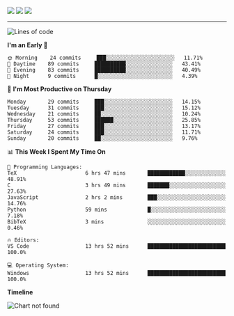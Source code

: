 <!--![trophy](https://github-profile-trophy.vercel.app/?username=soft-bear&theme=darkhub)
![github stats](https://github-readme-stats.vercel.app/api?username=soft-bear&show_icons=true&theme=bear&count_private=true)-->
![](https://raw.githubusercontent.com/soft-bear/soft-bear/master/profile-summary-card-output/dracula/0-profile-details.svg)
![](https://raw.githubusercontent.com/soft-bear/soft-bear/master/profile-summary-card-output/dracula/2-most-commit-language.svg)
![](https://raw.githubusercontent.com/soft-bear/soft-bear/master/profile-summary-card-output/dracula/1-repos-per-language.svg)

---

<!--START_SECTION:waka-->
![Lines of code](https://img.shields.io/badge/From%20Hello%20World%20I%27ve%20Written-317878%20lines%20of%20code-blue)

**I'm an Early 🐤** 

```text
🌞 Morning    24 commits     ███░░░░░░░░░░░░░░░░░░░░░░   11.71% 
🌆 Daytime    89 commits     ██████████░░░░░░░░░░░░░░░   43.41% 
🌃 Evening    83 commits     ██████████░░░░░░░░░░░░░░░   40.49% 
🌙 Night      9 commits      █░░░░░░░░░░░░░░░░░░░░░░░░   4.39%

```
📅 **I'm Most Productive on Thursday** 

```text
Monday       29 commits     ███░░░░░░░░░░░░░░░░░░░░░░   14.15% 
Tuesday      31 commits     ███░░░░░░░░░░░░░░░░░░░░░░   15.12% 
Wednesday    21 commits     ██░░░░░░░░░░░░░░░░░░░░░░░   10.24% 
Thursday     53 commits     ██████░░░░░░░░░░░░░░░░░░░   25.85% 
Friday       27 commits     ███░░░░░░░░░░░░░░░░░░░░░░   13.17% 
Saturday     24 commits     ███░░░░░░░░░░░░░░░░░░░░░░   11.71% 
Sunday       20 commits     ██░░░░░░░░░░░░░░░░░░░░░░░   9.76%

```


📊 **This Week I Spent My Time On** 

```text
💬 Programming Languages: 
TeX                      6 hrs 47 mins       ████████████░░░░░░░░░░░░░   48.91% 
C                        3 hrs 49 mins       ███████░░░░░░░░░░░░░░░░░░   27.63% 
JavaScript               2 hrs 2 mins        ███░░░░░░░░░░░░░░░░░░░░░░   14.76% 
Python                   59 mins             █░░░░░░░░░░░░░░░░░░░░░░░░   7.18% 
BibTeX                   3 mins              ░░░░░░░░░░░░░░░░░░░░░░░░░   0.46%

🔥 Editors: 
VS Code                  13 hrs 52 mins      █████████████████████████   100.0%

💻 Operating System: 
Windows                  13 hrs 52 mins      █████████████████████████   100.0%

```

**Timeline**

![Chart not found](https://raw.githubusercontent.com/soft-bear/soft-bear/main/charts/bar_graph.png) 


<!--END_SECTION:waka-->
